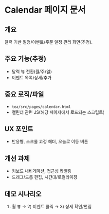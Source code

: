 # Calendar 페이지 문서

## 개요
달력 기반 일정/이벤트/주문 일정 관리 화면(추정).

## 주요 기능(추정)
- 달력 뷰 전환(월/주/일)
- 이벤트 목록/상세/추가

## 중요 로직/파일
- `tea/src/pages/calendar.html`
- 캘린더 관련 JS(해당 페이지에서 로드되는 스크립트)

## UX 포인트
- 반응형, 스크롤 고정 헤더, 오늘로 이동 버튼

## 개선 과제
- 키보드 내비게이션, 접근성 라벨링
- 드래그/드롭 편집, 시간대/로컬라이징

## 데모 시나리오
1) 월 뷰 → 2) 이벤트 클릭 → 3) 상세 확인/편집
